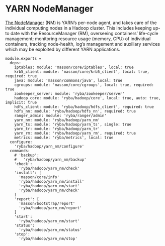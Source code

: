 
# YARN NodeManager

[The NodeManager](http://hadoop.apache.org/docs/current/hadoop-yarn/hadoop-yarn-site/YARN.htm) (NM) is YARN’s per-node agent,
and takes care of the individual
computing nodes in a Hadoop cluster. This includes keeping up-to date with the
ResourceManager (RM), overseeing containers’ life-cycle management; monitoring
resource usage (memory, CPU) of individual containers, tracking node-health,
log’s management and auxiliary services which may be exploited by different YARN
applications.

    module.exports =
      deps:
        iptables: module: 'masson/core/iptables', local: true
        krb5_client: module: 'masson/core/krb5_client', local: true, required: true
        java: module: 'masson/commons/java', local: true
        cgroups: module: 'masson/core/cgroups', local: true, required: true
        zookeeper_server: module: 'ryba/zookeeper/server'
        hadoop_core: module: 'ryba/hadoop/core', local: true, auto: true, implicit: true
        hdfs_client: module: 'ryba/hadoop/hdfs_client', required: true
        hdfs_nn: module: 'ryba/hadoop/hdfs_nn', required: true
        ranger_admin: module: 'ryba/ranger/admin'
        yarn_nm: module: 'ryba/hadoop/yarn_nm'
        yarn_ts: module: 'ryba/hadoop/yarn_ts', single: true
        yarn_tr: module: 'ryba/hadoop/yarn_tr'
        yarn_rm: module: 'ryba/hadoop/yarn_rm', required: true
        metrics: module: 'ryba/metrics', local: true
      configure:
        'ryba/hadoop/yarn_nm/configure'
      commands:
        # 'backup':
        #   'ryba/hadoop/yarn_nm/backup'
        'check':
          'ryba/hadoop/yarn_nm/check'
        'install': [
          'masson/core/info'
          'ryba/hadoop/yarn_nm/install'
          'ryba/hadoop/yarn_nm/start'
          'ryba/hadoop/yarn_nm/check'
        ]
        'report': [
          'masson/bootstrap/report'
          'ryba/hadoop/yarn_nm/report'
        ]
        'start':
          'ryba/hadoop/yarn_nm/start'
        'status':
          'ryba/hadoop/yarn_nm/status'
        'stop':
          'ryba/hadoop/yarn_nm/stop'
